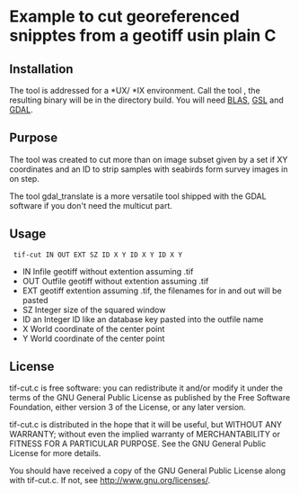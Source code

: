 # Example to cut georeferenced snipptes from a geotiff usin plain C

## Installation

The tool is addressed for a *UX/ *IX environment.
Call the tool <make>, the resulting binary will be in the directory build.
You will need [BLAS](http://www.netlib.org/blas/), [GSL](https://www.gnu.org/software/gsl/)
and [GDAL](www.gdal.org).

## Purpose

The tool was created to cut more than on image subset given by a set if XY coordinates
and an ID to strip samples with seabirds form survey images in on step.

The tool gdal_translate is a more versatile tool shipped with the GDAL software
if you don't need the multicut part.


## Usage

```
 tif-cut IN OUT EXT SZ ID X Y ID X Y ID X Y
```
* IN Infile geotiff without extention assuming .tif
* OUT Outfile geotiff without extention assuming .tif
* EXT geotiff  extention assuming .tif, the filenames for in and out will be pasted
* SZ Integer size of the squared window
* ID an Integer ID like an database key pasted into the outfile name
* X World coordinate of the center point
* Y World coordinate of the center point


## License

 tif-cut.c is free software: you can redistribute it and/or modify
 it under the terms of the GNU General Public License as published by
 the Free Software Foundation, either version 3 of the License, or
 any later version.

 tif-cut.c is distributed in the hope that it will be useful,
 but WITHOUT ANY WARRANTY; without even the implied warranty of
 MERCHANTABILITY or FITNESS FOR A PARTICULAR PURPOSE.  See the
 GNU General Public License for more details.

 You should have received a copy of the GNU General Public License
 along with tif-cut.c.  If not, see <http://www.gnu.org/licenses/>.
